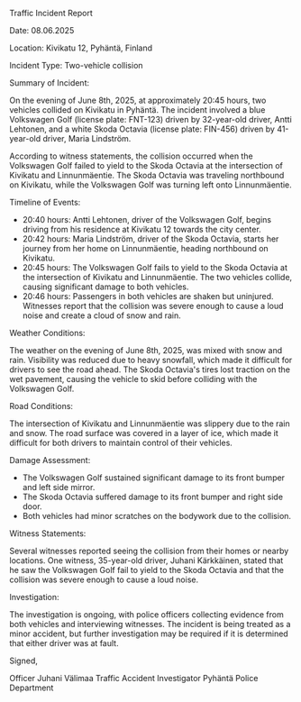 Traffic Incident Report

Date: 08.06.2025

Location: Kivikatu 12, Pyhäntä, Finland

Incident Type: Two-vehicle collision

Summary of Incident:

On the evening of June 8th, 2025, at approximately 20:45 hours, two vehicles collided on Kivikatu in Pyhäntä. The incident involved a blue Volkswagen Golf (license plate: FNT-123) driven by 32-year-old driver, Antti Lehtonen, and a white Skoda Octavia (license plate: FIN-456) driven by 41-year-old driver, Maria Lindström.

According to witness statements, the collision occurred when the Volkswagen Golf failed to yield to the Skoda Octavia at the intersection of Kivikatu and Linnunmäentie. The Skoda Octavia was traveling northbound on Kivikatu, while the Volkswagen Golf was turning left onto Linnunmäentie.

Timeline of Events:

- 20:40 hours: Antti Lehtonen, driver of the Volkswagen Golf, begins driving from his residence at Kivikatu 12 towards the city center.
- 20:42 hours: Maria Lindström, driver of the Skoda Octavia, starts her journey from her home on Linnunmäentie, heading northbound on Kivikatu.
- 20:45 hours: The Volkswagen Golf fails to yield to the Skoda Octavia at the intersection of Kivikatu and Linnunmäentie. The two vehicles collide, causing significant damage to both vehicles.
- 20:46 hours: Passengers in both vehicles are shaken but uninjured. Witnesses report that the collision was severe enough to cause a loud noise and create a cloud of snow and rain.

Weather Conditions:

The weather on the evening of June 8th, 2025, was mixed with snow and rain. Visibility was reduced due to heavy snowfall, which made it difficult for drivers to see the road ahead. The Skoda Octavia's tires lost traction on the wet pavement, causing the vehicle to skid before colliding with the Volkswagen Golf.

Road Conditions:

The intersection of Kivikatu and Linnunmäentie was slippery due to the rain and snow. The road surface was covered in a layer of ice, which made it difficult for both drivers to maintain control of their vehicles.

Damage Assessment:

- The Volkswagen Golf sustained significant damage to its front bumper and left side mirror.
- The Skoda Octavia suffered damage to its front bumper and right side door.
- Both vehicles had minor scratches on the bodywork due to the collision.

Witness Statements:

Several witnesses reported seeing the collision from their homes or nearby locations. One witness, 35-year-old driver, Juhani Kärkkäinen, stated that he saw the Volkswagen Golf fail to yield to the Skoda Octavia and that the collision was severe enough to cause a loud noise.

Investigation:

The investigation is ongoing, with police officers collecting evidence from both vehicles and interviewing witnesses. The incident is being treated as a minor accident, but further investigation may be required if it is determined that either driver was at fault.

Signed,

Officer Juhani Välimaa
Traffic Accident Investigator
Pyhäntä Police Department